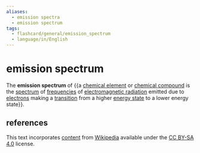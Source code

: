 ```yaml
---
aliases:
  - emission spectra
  - emission spectrum
tags:
  - flashcard/general/emission_spectrum
  - language/in/English
---
```


# emission spectrum

The __emission spectrum__ of {{a [chemical element](chemical%20element.md) or [chemical compound](chemical%20compound.md) is the [spectrum](spectrum%20(physical%20sciences).md) of [frequencies](frequency.md) of [electromagnetic radiation](electromagnetic%20radiation.md) emitted due to [electrons](electron.md) making a [transition](atomic%20electron%20transition.md) from a higher [energy state](energy%20level.md) to a lower energy state}}. <!--SR:!2024-10-01,48,290-->

## references

This text incorporates [content](https://en.wikipedia.org/wiki/emission_spectrum) from [Wikipedia](Wikipedia.md) available under the [CC BY-SA 4.0](https://creativecommons.org/licenses/by-sa/4.0/) license.
